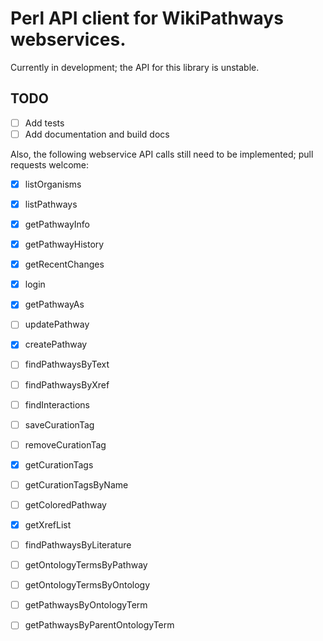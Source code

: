 # Perl API client for WikiPathways webservices.

Currently in development; the API for this library is unstable.

## TODO
- [ ] Add tests
- [ ] Add documentation and build docs

Also, the following webservice API calls still need to be implemented; pull requests welcome:
- [x] listOrganisms
- [x] listPathways
- [x] getPathwayInfo
- [x] getPathwayHistory
- [x] getRecentChanges
- [x] login
- [x] getPathwayAs
- [ ] updatePathway
- [x] createPathway
- [ ] findPathwaysByText
- [ ] findPathwaysByXref
- [ ] findInteractions
- [ ] saveCurationTag
- [ ] removeCurationTag
- [x] getCurationTags
- [ ] getCurationTagsByName
- [ ] getColoredPathway
- [x] getXrefList
- [ ] findPathwaysByLiterature
- [ ] getOntologyTermsByPathway
- [ ] getOntologyTermsByOntology
- [ ] getPathwaysByOntologyTerm
- [ ] getPathwaysByParentOntologyTerm

